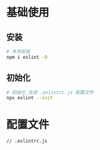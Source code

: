 # 基础使用

## 安装

```bash
# 本地安装
npm i eslint -D
```



## 初始化

```bash
# 初始化 生成 .eslintrc.js 配置文件
npx eslint --init
```



# 配置文件

```
// .eslintrc.js

```

